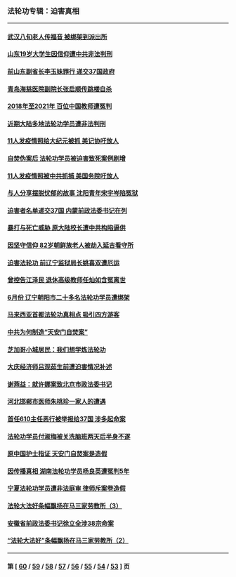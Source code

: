 ### 法轮功专辑：迫害真相
---
#### [武汉八旬老人传福音 被绑架到派出所](../../pages/nf4379/n13195849.md) 
#### [山东19岁大学生因信仰遭中共非法判刑](../../pages/nf4379/n13197510.md) 
#### [前山东副省长李玉妹罪行 递交37国政府](../../pages/nf4379/n13195924.md) 
#### [青岛海慈医院副院长张启顺传跳楼自杀](../../pages/nf4379/n13192714.md) 
#### [2018年至2021年 百位中国教师遭冤判](../../pages/nf4379/n13195663.md) 
#### [近期大陆多地法轮功学员遭非法判刑](../../pages/nf4379/n13194874.md) 
#### [11人发疫情照给大纪元被抓 美记协吁放人](../../pages/nf4379/n13185190.md) 
#### [自焚伪案后 法轮功学员被迫害致死案例剧增](../../pages/nf4379/n13190600.md) 
#### [11人发疫情照被中共抓捕 美国务院吁放人](../../pages/nf4379/n13192853.md) 
#### [与人分享摆脱忧郁的故事 沈阳青年宋宇岑陷冤狱](../../pages/nf4379/n13189905.md) 
#### [迫害者名单递交37国 内蒙前政法委书记在列](../../pages/nf4379/n13190209.md) 
#### [暴打与死亡威胁 原大陆校长遭中共构陷逼供](../../pages/nf4379/n13180449.md) 
#### [因坚守信仰 82岁朝鲜族老人被劫入延吉看守所](../../pages/nf4379/n13187512.md) 
#### [迫害法轮功 前辽宁监狱局长姚喜双遭厄运](../../pages/nf4379/n13187247.md) 
#### [曾控告江泽民 退休高级教师任灿如含冤离世](../../pages/nf4379/n13186576.md) 
#### [6月份 辽宁朝阳市二十多名法轮功学员遭绑架](../../pages/nf4379/n13184821.md) 
#### [马来西亚首都法轮功真相点 吸引四方游客](../../pages/nf4379/n13184458.md) 
#### [中共为何制造“天安门自焚案”](../../pages/nf4379/n13183270.md) 
#### [芝加哥小城居民：我们想学炼法轮功](../../pages/nf4379/n13182392.md) 
#### [大庆经济师吕观茹生前遭迫害情况补述](../../pages/nf4379/n13182016.md) 
#### [谢燕益：就许娜案致北京市政法委书记](../../pages/nf4379/n13182701.md) 
#### [河北邯郸市医师朱桃珍一家人的遭遇](../../pages/nf4379/n13181750.md) 
#### [首任610主任恶行被举报给37国 涉多起命案](../../pages/nf4379/n13178702.md) 
#### [法轮功学员付淑梅被关洗脑班两天后半身不遂](../../pages/nf4379/n13176460.md) 
#### [原中国护士指证 天安门自焚案是造假](../../pages/nf4379/n13172289.md) 
#### [因传播真相 湖南法轮功学员杨良英遭冤判5年](../../pages/nf4379/n13174098.md) 
#### [宁夏法轮功学员遭非法庭审 律师斥案卷造假](../../pages/nf4379/n13173759.md) 
#### [法轮大法好条幅飘扬在马三家劳教所（3）](../../pages/nf4379/n13166781.md) 
#### [安徽省前政法委书记徐立全涉38宗命案](../../pages/nf4379/n13171157.md) 
#### [“法轮大法好”条幅飘扬在马三家劳教所（2）](../../pages/nf4379/n13162911.md) 

---
#### 第 [ [60](./60.md) / [59](./59.md) / [58](./58.md) / [57](./57.md) / [56](./56.md) / [55](./55.md) / [54](./54.md) / [53](./53.md) ] 页

